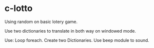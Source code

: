 # c-lotto
Using random on basic lotery game. 

Use two dictionaries to translate in both way on windowed mode. 

Use:
Loop foreach. 
Create two Dictionaries. 
Use beep module to sound. 
